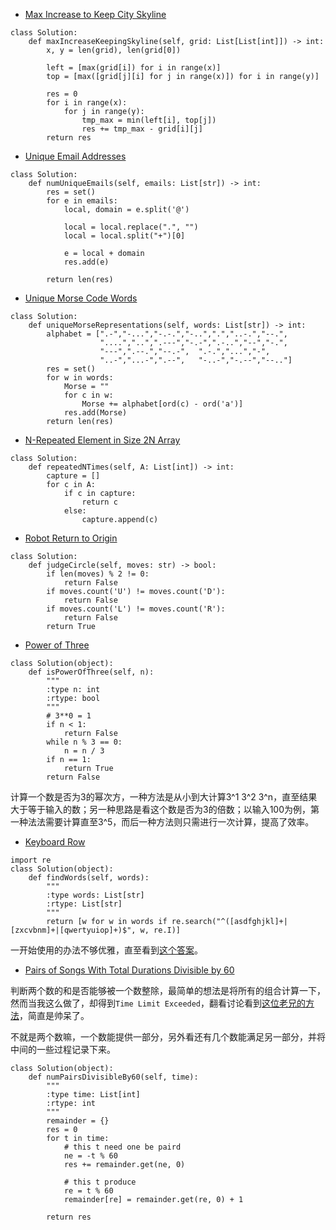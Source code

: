 - [Max Increase to Keep City Skyline](https://leetcode.com/problems/max-increase-to-keep-city-skyline/)

```
class Solution:
    def maxIncreaseKeepingSkyline(self, grid: List[List[int]]) -> int:
        x, y = len(grid), len(grid[0])
        
        left = [max(grid[i]) for i in range(x)]
        top = [max([grid[j][i] for j in range(x)]) for i in range(y)]
        
        res = 0
        for i in range(x):
            for j in range(y):
                tmp_max = min(left[i], top[j])
                res += tmp_max - grid[i][j]
        return res
```

- [Unique Email Addresses](https://leetcode.com/problems/unique-email-addresses/)

```
class Solution:
    def numUniqueEmails(self, emails: List[str]) -> int:
        res = set()
        for e in emails:
            local, domain = e.split('@')
            
            local = local.replace(".", "")
            local = local.split("+")[0]
            
            e = local + domain
            res.add(e)
            
        return len(res)
```

- [Unique Morse Code Words](https://leetcode.com/problems/unique-morse-code-words/)

```
class Solution:
    def uniqueMorseRepresentations(self, words: List[str]) -> int:
        alphabet = [".-","-...","-.-.","-..",".","..-.","--.",
                    "....","..",".---","-.-",".-..","--","-.",
                    "---",".--.","--.-",  ".-.","...","-",
                    "..-","...-",".--",   "-..-","-.--","--.."]
        res = set()
        for w in words:
            Morse = ""
            for c in w:
                Morse += alphabet[ord(c) - ord('a')]
            res.add(Morse)
        return len(res)
```

- [N-Repeated Element in Size 2N Array](https://leetcode.com/problems/n-repeated-element-in-size-2n-array/)

```
class Solution:
    def repeatedNTimes(self, A: List[int]) -> int:
        capture = []
        for c in A:
            if c in capture:
                return c
            else:
                capture.append(c)
```

- [Robot Return to Origin](https://leetcode.com/problems/robot-return-to-origin/)

```
class Solution:
    def judgeCircle(self, moves: str) -> bool:
        if len(moves) % 2 != 0:
            return False
        if moves.count('U') != moves.count('D'):
            return False
        if moves.count('L') != moves.count('R'):
            return False
        return True
```

- [Power of Three](https://leetcode.com/problems/power-of-three/)

```
class Solution(object):
    def isPowerOfThree(self, n):
        """
        :type n: int
        :rtype: bool
        """
        # 3**0 = 1
        if n < 1:
            return False
        while n % 3 == 0:
            n = n / 3
        if n == 1:
            return True
        return False
```

计算一个数是否为3的幂次方，一种方法是从小到大计算3^1 3^2 3^n，直至结果大于等于输入的数；另一种思路是看这个数是否为3的倍数；以输入100为例，第一种法法需要计算直至3^5，而后一种方法则只需进行一次计算，提高了效率。

- [Keyboard Row](https://leetcode.com/problems/keyboard-row/)

```
import re
class Solution(object):
    def findWords(self, words):
        """
        :type words: List[str]
        :rtype: List[str]
        """
        return [w for w in words if re.search("^([asdfghjkl]+|[zxcvbnm]+|[qwertyuiop]+)$", w, re.I)]        
```

一开始使用的办法不够优雅，直至看到[这个答案](https://leetcode.com/problems/keyboard-row/discuss/259735/Python-one-liner-with-regex)。

- [Pairs of Songs With Total Durations Divisible by 60](https://leetcode.com/problems/pairs-of-songs-with-total-durations-divisible-by-60/)

判断两个数的和是否能够被一个数整除，最简单的想法是将所有的组合计算一下，然而当我这么做了，却得到`Time Limit Exceeded`，翻看讨论看到[这位老兄的方法](https://leetcode.com/problems/pairs-of-songs-with-total-durations-divisible-by-60/discuss/256738/JavaC%2B%2BPython-Two-Sum-with-K-60)，简直是帅呆了。

不就是两个数嘛，一个数能提供一部分，另外看还有几个数能满足另一部分，并将中间的一些过程记录下来。

```
class Solution(object):
    def numPairsDivisibleBy60(self, time):
        """
        :type time: List[int]
        :rtype: int
        """
        remainder = {}
        res = 0
        for t in time:
            # this t need one be paird
            ne = -t % 60
            res += remainder.get(ne, 0)
            
            # this t produce
            re = t % 60
            remainder[re] = remainder.get(re, 0) + 1
            
        return res
```
